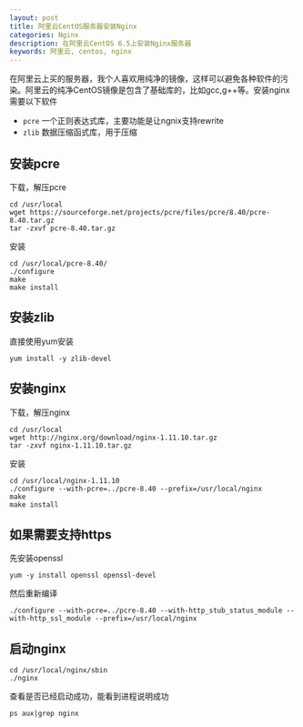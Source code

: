 ```yaml
---
layout: post
title: 阿里云CentOS服务器安装Nginx
categories: Nginx
description: 在阿里云CentOS 6.5上安装Nginx服务器
keywords: 阿里云, centos, nginx
---
```


在阿里云上买的服务器，我个人喜欢用纯净的镜像，这样可以避免各种软件的污染。阿里云的纯净CentOS镜像是包含了基础库的，比如gcc,g++等。安装nginx需要以下软件

* `pcre` 一个正则表达式库，主要功能是让ngnix支持rewrite
* `zlib` 数据压缩函式库，用于压缩

## 安装pcre
下载，解压pcre

```
cd /usr/local
wget https://sourceforge.net/projects/pcre/files/pcre/8.40/pcre-8.40.tar.gz
tar -zxvf pcre-8.40.tar.gz
```
安装

```
cd /usr/local/pcre-8.40/
./configure
make
make install
```

## 安装zlib
直接使用yum安装

```
yum install -y zlib-devel
```

## 安装nginx
下载，解压nginx

```
cd /usr/local
wget http://nginx.org/download/nginx-1.11.10.tar.gz
tar -zxvf nginx-1.11.10.tar.gz
```
安装

```
cd /usr/local/nginx-1.11.10
./configure --with-pcre=../pcre-8.40 --prefix=/usr/local/nginx
make
make install
```

## 如果需要支持https

先安装openssl

```
yum -y install openssl openssl-devel
```

然后重新编译

```
./configure --with-pcre=../pcre-8.40 --with-http_stub_status_module --with-http_ssl_module --prefix=/usr/local/nginx
```

## 启动nginx

```
cd /usr/local/nginx/sbin
./nginx
```

查看是否已经启动成功，能看到进程说明成功

```
ps aux|grep nginx 
```
